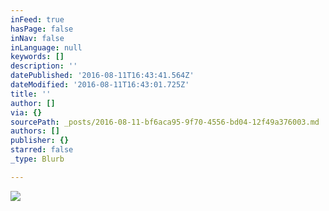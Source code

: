 ```yaml
---
inFeed: true
hasPage: false
inNav: false
inLanguage: null
keywords: []
description: ''
datePublished: '2016-08-11T16:43:41.564Z'
dateModified: '2016-08-11T16:43:01.725Z'
title: ''
author: []
via: {}
sourcePath: _posts/2016-08-11-bf6aca95-9f70-4556-bd04-12f49a376003.md
authors: []
publisher: {}
starred: false
_type: Blurb

---
```

![](https://the-grid-user-content.s3-us-west-2.amazonaws.com/77766ce6-1d1c-4583-9de4-a60a56a77150.png)